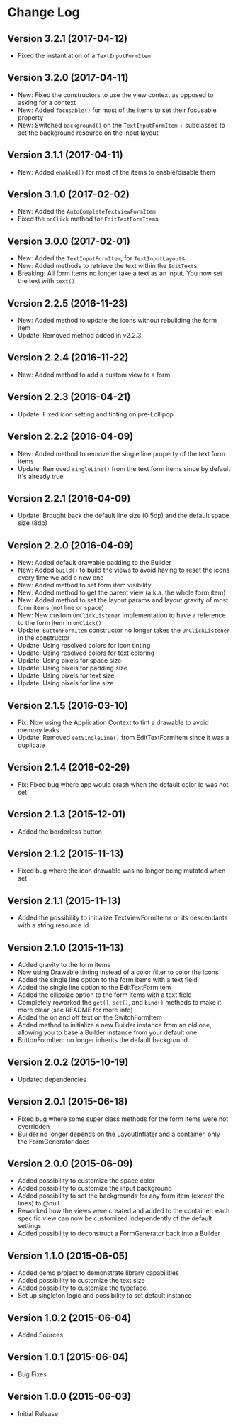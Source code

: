 # Change Log

## Version 3.2.1 (2017-04-12)
* Fixed the instantiation of a `TextInputFormItem`

## Version 3.2.0 (2017-04-11)
* New: Fixed the constructors to use the view context as opposed to asking for a context
* New: Added `focusable()` for most of the items to set their focusable property
* New: Switched `background()` on the `TextInputFormItem` + subclasses to set the background resource on the input layout

## Version 3.1.1 (2017-04-11)
* New: Added `enabled()` for most of the items to enable/disable them

## Version 3.1.0 (2017-02-02)
* New: Added the `AutoCompleteTextViewFormItem`
* Fixed the `onClick` method for `EditTextFormItem`s

## Version 3.0.0 (2017-02-01)
* New: Added the `TextInputFormItem`, for `TextInputLayout`s
* New: Added methods to retrieve the text within the `EditText`s
* Breaking: All form items no longer take a text as an input. You now set the text with `text()`

## Version 2.2.5 (2016-11-23)
* New: Added method to update the icons without rebuilding the form item
* Update: Removed method added in v2.2.3

## Version 2.2.4 (2016-11-22)
* New: Added method to add a custom view to a form

## Version 2.2.3 (2016-04-21)
* Update: Fixed icon setting and tinting on pre-Lollipop

## Version 2.2.2 (2016-04-09)
* New: Added method to remove the single line property of the text form items
* Update: Removed `singleLine()` from the text form items since by default it's already true

## Version 2.2.1 (2016-04-09)
* Update: Brought back the default line size (0.5dp) and the default space size (8dp) 

## Version 2.2.0 (2016-04-09)
* New: Added default drawable padding to the Builder
* New: Added `build()` to build the views to avoid having to reset the icons every time we add a new one
* New: Added method to set form item visibility
* New: Added method to get the parent view (a.k.a. the whole form item)
* New: Added method to set the layout params and layout gravity of most form items (not line or space)
* New: New custom `OnClickListener` implementation to have a reference to the form item in `onClick()`
* Update: `ButtonFormItem` constructor no longer takes the `OnClickListener` in the constructor
* Update: Using resolved colors for icon tinting
* Update: Using resolved colors for text coloring
* Update: Using pixels for space size
* Update: Using pixels for padding size
* Update: Using pixels for text size
* Update: Using pixels for line size

## Version 2.1.5 (2016-03-10)
* Fix: Now using the Application Context to tint a drawable to avoid memory leaks 
* Update: Removed `setSingleLine()` from EditTextFormItem since it was a duplicate

## Version 2.1.4 (2016-02-29)
* Fix: Fixed bug where app would crash when the default color Id was not set 

## Version 2.1.3 (2015-12-01)
* Added the borderless button 

## Version 2.1.2 (2015-11-13)
* Fixed bug where the icon drawable was no longer being mutated when set

## Version 2.1.1 (2015-11-13)
* Added the possibility to initialize TextViewFormItems or its descendants with a string resource Id 

## Version 2.1.0 (2015-11-13)
* Added gravity to the form items
* Now using Drawable tinting instead of a color filter to color the icons 
* Added the single line option to the form items with a text field
* Added the single line option to the EditTextFormItem
* Added the ellipsize option to the form items with a text field
* Completely reworked the `get()`, `set()`, and `bind()` methods to make it more clear (see README for more info) 
* Added the on and off text on the SwitchFormItem
* Added method to initialize a new Builder instance from an old one, allowing you to base a Builder instance from your default one 
* ButtonFormItem no longer inherits the default background

## Version 2.0.2 (2015-10-19)
* Updated dependencies

## Version 2.0.1 (2015-06-18)
* Fixed bug where some super class methods for the form items were not overridden
* Builder no longer depends on the LayoutInflater and a container, only the FormGenerator does

## Version 2.0.0 (2015-06-09)
* Added possibility to customize the space color
* Added possibility to customize the input background
* Added possibility to set the backgrounds for any form item (except the lines) to @null
* Reworked how the views were created and added to the container: each specific view can now be customized independently of the default settings
* Added possibility to deconstruct a FormGenerator back into a Builder

## Version 1.1.0 (2015-06-05)
* Added demo project to demonstrate library capabilities
* Added possibility to customize the text size
* Added possibility to customize the typeface
* Set up singleton logic and possibility to set default instance

## Version 1.0.2 (2015-06-04)
* Added Sources

## Version 1.0.1 (2015-06-04)
* Bug Fixes

## Version 1.0.0 (2015-06-03)
* Initial Release